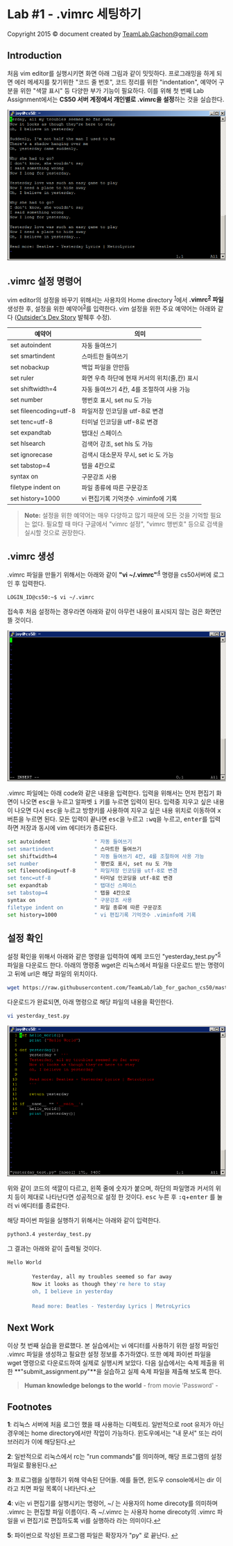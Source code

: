 Lab #1 - .vimrc 세팅하기
=======
Copyright 2015 © document created by TeamLab.Gachon@gmail.com

## Introduction
처음 vim editor를 실행시키면 화면 아래 그림과 같이 밋밋하다. 프로그래밍을 하게 되면 에러 메세지를 찾기위한 "코드 줄 번호", 코드 정리를 위한 "indentation", 예약어 구분을 위한 "색깔 표시" 등 다양한 부가 기능이 필요하다. 이를 위해 첫 번째 Lab Assignment에서는 **CS50 서버 계정에서 개인별로 .vimrc을 설정**하는 것을 실습한다.  

![.vimrc 설정이 안되어 있는 vi editor](https://raw.githubusercontent.com/TeamLab/lab_for_gachon_cs50/master/lab_1_vimrc/vim_without_vimrc.png)


## .vimrc 설정 명령어

vim editor의 설정을 바꾸기 위해서는 사용자의 Home directory <sup id="homedirctory">[1](#f1)</sup>에서 **.vimrc<sup id="vimrc">[2](#f2)</sup> 파일** 생성한 후, 설정을 위한 예약어<sup id="reserved_word">[3](#f3)</sup>를 입력한다. vim 설정을 위한 주요 예약어는 아래와 같다 ([Outsider's Dev Story][1] 발췌후 수정).

예약어                   | 의미 
--------                 | ---
set autoindent           | 자동 들여쓰기
set smartindent          | 스마트한 들여쓰기
set nobackup             | 백업 파일을 안만듬
set ruler                | 화면 우측 하단에 현재 커서의 위치(줄,칸) 표시
set shiftwidth=4         | 자동 들여쓰기 4칸, 4를 조절하여 사용 가능
set number               | 행번호 표시, set nu 도 가능
set fileencoding=utf-8   | 파일저장 인코딩을 utf-8로 변경 
set tenc=utf-8           | 터미널 인코딩을 utf-8로 변경
set expandtab            | 탭대신 스페이스
set hlsearch             | 검색어 강조, set hls 도 가능
set ignorecase           | 검색시 대소문자 무시, set ic 도 가능
set tabstop=4            | 탭을 4칸으로
syntax on                |  구문강조 사용
filetype indent on       |  파일 종류에 따른 구문강조
set history=1000         |  vi 편집기록 기억갯수 .viminfo에 기록

> **Note:** 
> 설정을 위한 예약어는 매우 다양하고 많기 때문에 모든 것을 기억할 필요는 없다. 필요할 때 마다 구글에서 "vimrc 설정", "vimrc 행번호" 등으로 검색을 실시할 것으로 권장한다.  

## .vimrc 생성

.vimrc 파일을 만들기 위해서는 아래와 같이 **"vi ~/.vimrc"**<sup id="mark">[4](#f4)</sup> 명령을 cs50서버에 로그인 후 입력한다. 

```bash
LOGIN_ID@cs50:~$ vi ~/.vimrc
``` 

접속후 처음 설정하는 경우라면 아래와 같이 아무런 내용이 표시되지 않는 검은 화면만 뜰 것이다.

![.vimrc를 처음 설정할 때, .vimrc 파일 내용](https://raw.githubusercontent.com/TeamLab/lab_for_gachon_cs50/master/lab_1_vimrc/first_vimrc.png)

.vimrc 파일에는 아래 code와 같은 내용을 입력한다. 입력을 위해서는 먼저 편집기 화면이 나오면 <kbd>esc</kbd>을 누르고 알파벳 <kbd>i</kbd> 키를 누르면 입력이 된다. 입력중 지우고 싶은 내용이 나오면 다시 <kbd>esc</kbd>을 누르고 방향키를 사용하여 지우고 싶은 내용 위치로 이동하여 <kbd>x</kbd> 버튼을 누르면 된다. 모든 입력이 끝나면 <kbd>esc</kbd>을 누르고 <kbd>:wq</kbd>을 누르고, <kbd>enter</kbd>를 입력하면 저장과 동시에 vim 에디터가 종료된다.

```bash
set autoindent              " 자동 들여쓰기
set smartindent             " 스마트한 들여쓰기
set shiftwidth=4            " 자동 들여쓰기 4칸, 4를 조절하여 사용 가능
set number                  " 행번호 표시, set nu 도 가능
set fileencoding=utf-8      " 파일저장 인코딩을 utf-8로 변경 
set tenc=utf-8              " 터미널 인코딩을 utf-8로 변경
set expandtab               " 탭대신 스페이스
set tabstop=4               " 탭을 4칸으로
syntax on                   " 구문강조 사용
filetype indent on          " 파일 종류에 따른 구문강조
set history=1000            " vi 편집기록 기억갯수 .viminfo에 기록
``` 

## 설정 확인

설정 확인을 위해서 아래와 같은 명령을 입력하여 예제 코드인 "yesterday_test.py"<sup id="py_file">[5](#f5)</sup> 파일을 다운로드 한다. 아래의 명령중 wget은 리눅스에서 파일을 다운로드 받는 명령이고 뒤에 url은 해당 파일의 위치이다. 

```bash
wget https://raw.githubusercontent.com/TeamLab/lab_for_gachon_cs50/master/lab_1_vimrc/yesterday_test.py
``` 

다운로드가 완료되면, 아래 명령으로 해당 파일의 내용을 확인한다.

```bash
vi yesterday_test.py
``` 

![.vimrc를 처음 설정할 때, .vimrc 파일 내용](https://raw.githubusercontent.com/TeamLab/lab_for_gachon_cs50/master/lab_1_vimrc/yesterday_test_vi.png)

위와 같이 코드의 색깔이 다르고, 왼쪽 줄에 숫자가 붙으며, 하단의 파일명과 커서의 위치 등이 제대로 나타난다면 성공적으로 설정 한 것이다. <kbd>esc</kbd> 누른 후 <kbd>:q</kbd>+<kbd>enter</kbd> 를 눌러 vi 에디터를 종료한다.

해당 파이썬 파일을 실행하기 위해서는 아래와 같이 입력한다.

```bash
python3.4 yesterday_test.py
``` 

그 결과는 아래와 같이 출력될 것이다.
```bash
Hello World

        Yesterday, all my troubles seemed so far away
        Now it looks as though they're here to stay
        oh, I believe in yesterday

        Read more: Beatles - Yesterday Lyrics | MetroLyrics
``` 

## Next Work
이상 첫 번째 실습을 완료했다. 본 실습에서는 vi 에디터를 사용하기 위한 설정 파일인 .vimrc 파일을 생성하고 필요한 설정 정보를 추가하였다. 또한 예제 파이썬 파일을 wget 명령으로 다운로드하여 실제로 실행시켜 보았다. 다음 실습에서는 숙제 제출을 위한 **"submit_assignment.py"**을 실습하고 실제 숙제 파일을 제출해 보도록 한다. 

> **Human knowledge belongs to the world** - from movie 'Password' -

## Footnotes
<b id="f1">1</b>: 리눅스 서버에 처음 로그인 했을 때 사용하는 디렉토리. 일반적으로 root 유저가 아닌 경우에는 home directory에서만 작업이 가능하다. 윈도우에서는 "내 문서" 또는 라이브러리가 이에 해당된다.[↩](#homedirctory)

<b id="f2">2</b>: 일반적으로 리눅스에서 rc는 "run commands"를 의미하며, 해당 프로그램의 설정 파일로 활용된다.[↩](#vimrc)

<b id="f3">3</b>: 프로그램을 실행하기 위해 약속된 단어들. 예를 들면, 윈도우 console에서는 dir 이라고 치면 파일 목록이 나타난다.[↩](#reserved_word)

<b id="f4">4</b>: vi는 vi 편집기를 실행시키는 명령어, ~/ 는 사용자의 home direcoty를 의미하며 .vimrc 는 편집할 파일 이름이다. 즉 ~/.vimrc 는 사용자  home direcoty의 .vimrc 파일을 vi 편집기로 편집하도록 vi를 실행하라 라는 의미이다.[↩](#mark)

<b id="f5">5</b>: 파이썬으로 작성된 프로그램 파일은 확장자가 "py" 로 끝난다. [↩](#py_file)


[1]: http://blog.outsider.ne.kr/518